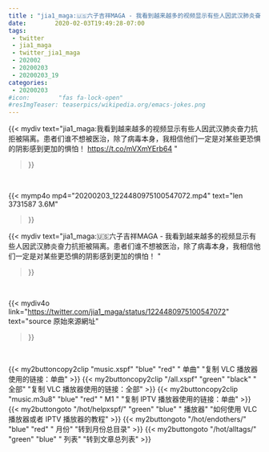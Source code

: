 ```yaml
---
title : "jia1_maga:🇺🇸六子吉祥MAGA - 我看到越来越多的视频显示有些人因武汉肺炎奋力抗拒被隔离。患者们谁不想被医治，除了病毒本身，我相信他们一定是对某些更恐惧的阴影感到更加的惧怕！ "
date:        2020-02-03T19:49:28-07:00
tags:
 - twitter
 - jia1_maga
 - twitter_jia1_maga
 - 202002
 - 20200203
 - 20200203_19
categories:
 - 20200203
#icon:        "fas fa-lock-open"
#resImgTeaser: teaserpics/wikipedia.org/emacs-jokes.png
---
```


{{< mydiv text="jia1_maga:我看到越来越多的视频显示有些人因武汉肺炎奋力抗拒被隔离。患者们谁不想被医治，除了病毒本身，我相信他们一定是对某些更恐惧的阴影感到更加的惧怕！ https://t.co/mVXmYErb64 "
>}}
<br>


{{< mymp4o mp4="20200203_1224480975100547072.mp4"
text="len 3731587    3.6M"
>}}


{{< mydiv text="jia1_maga:🇺🇸六子吉祥MAGA - 我看到越来越多的视频显示有些人因武汉肺炎奋力抗拒被隔离。患者们谁不想被医治，除了病毒本身，我相信他们一定是对某些更恐惧的阴影感到更加的惧怕！ "
>}}
<br>

{{< mydiv4o link="https://twitter.com/jia1_maga/status/1224480975100547072"
text="source 原始來源網址"
>}}


<br>





{{< my2buttoncopy2clip "music.xspf"        "blue"   "red"    " 单曲"  "复制 VLC 播放器使用的链接：单曲" >}} {{< my2buttoncopy2clip "/all.xspf"         "green"  "black"  " 全部"  "复制 VLC 播放器使用的链接：全部" >}} {{< my2buttoncopy2clip "music.m3u8"        "blue"   "red"    " M1 "    "复制 IPTV 播放器使用的链接：单曲" >}} {{< my2buttongoto      "/hot/helpxspf/"    "green"  "blue"   " 播放器" "如何使用 VLC 播放器或者 IPTV 播放器的教程" >}} {{< my2buttongoto      "/hot/endothers/"   "blue"   "red"    " 月份"   "转到月份总目录" >}} {{< my2buttongoto      "/hot/alltags/"     "green"  "blue"   " 列表"   "转到文章总列表" >}} 
